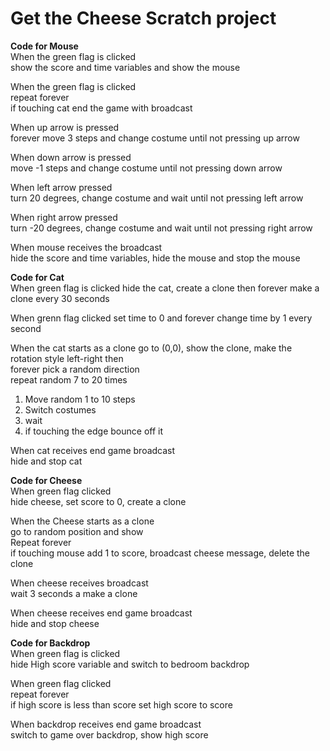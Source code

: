 # Get the Cheese Scratch project


**Code for Mouse** <br>
When the green flag is clicked<br>
show the score and time variables and show the mouse


When the green flag is clicked<br> 
repeat forever<br> 
if touching cat end the game with broadcast


When up arrow is pressed <br>
forever move 3 steps and change costume until not pressing up arrow


When down arrow is pressed<br> 
move -1 steps and change costume until not pressing down arrow


When left arrow pressed<br> 
turn 20 degrees, change costume and wait until not pressing left arrow 


When right arrow pressed<br>
turn -20 degrees, change costume and wait until not pressing right arrow 


When mouse receives the broadcast<br>
hide the score and time variables, hide the mouse and stop the mouse


**Code for Cat**<br>
When green flag is clicked hide the cat, create a clone then forever make a clone every 30 seconds


When grenn flag clicked set time to 0 and forever change time by 1 every second


When the cat starts as a clone go to (0,0), show the clone, make the rotation style left-right then<br>
forever pick a random direction<br>
repeat random 7 to 20 times
1. Move random 1 to 10 steps
2. Switch costumes
3. wait
4. if touching the edge bounce off it

When cat receives end game broadcast<br>
hide and stop cat

**Code for Cheese**<br>
When green flag clicked<br>
hide cheese, set score to 0, create a clone


When the Cheese starts as a clone<br>
go to random position and show<br>
Repeat forever<br>
if touching mouse add 1 to score, broadcast cheese message, delete the clone


When cheese receives broadcast<br>
wait 3 seconds a make a clone


When cheese receives end game broadcast<br>
hide and stop cheese

**Code for Backdrop**<br>
When green flag is clicked<br>
hide High score variable and switch to bedroom backdrop


When green flag clicked<br>
repeat forever<br>
if high score is less than score set high score to score


When backdrop receives end game broadcast<br>
switch to game over backdrop, show high score


